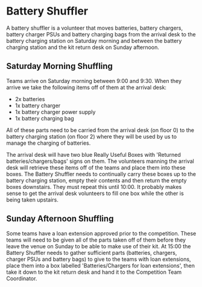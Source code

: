 # Battery Shuffler

A battery shuffler is a volunteer that moves batteries, battery chargers, battery charger PSUs and battery charging bags from the arrival desk to the battery charging station on Saturday morning and between the battery charging station and the kit return desk on Sunday afternoon.

## Saturday Morning Shuffling
Teams arrive on Saturday morning between 9:00 and 9:30. When they arrive we take the following items off of them at the arrival desk:

 * 2x batteries
 * 1x battery charger
 * 1x battery charger power supply
 * 1x battery charging bag

All of these parts need to be carried from the arrival desk (on floor 0) to the battery charging station (on floor 2) where they will be used by us to manage the charging of batteries.

The arrival desk will have two blue Really Useful Boxes with 'Returned batteries/chargers/bags' signs on them. The volunteers manning the arrival desk will retrieve these items off of the teams and place them into these boxes. The Battery Shuffler needs to continually carry these boxes up to the battery charging station, empty their contents and then return the empty boxes downstairs. They must repeat this until 10:00. It probably makes sense to get the arrival desk volunteers to fill one box while the other is being taken upstairs.

## Sunday Afternoon Shuffling

Some teams have a loan extension approved prior to the competition. These teams will need to be given all of the parts taken off of them before they leave the venue on Sunday to be able to make use of their kit. At 15:00 the Battery Shuffler needs to gather sufficient parts (batteries, chargers, charger PSUs and battery bags) to give to the teams with loan extensions, place them into a box labelled 'Batteries/Chargers for loan extensions', then take it down to the kit return desk and hand it to the Competition Team Coordinator.